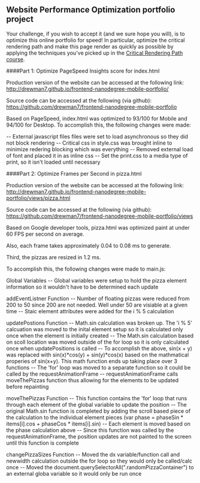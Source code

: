 ## Website Performance Optimization portfolio project

Your challenge, if you wish to accept it (and we sure hope you will), is to optimize this online portfolio for speed! In particular, optimize the critical rendering path and make this page render as quickly as possible by applying the techniques you've picked up in the [Critical Rendering Path course](https://www.udacity.com/course/ud884).


####Part 1: Optimize PageSpeed Insights score for index.html

Production version of the website can be accessed at the following link:
http://drewman7.github.io/frontend-nanodegree-mobile-portfolio/

Source code can be accessed at the following (via github):
https://github.com/drewman7/frontend-nanodegree-mobile-portfolio

Based on PageSpeed, index.html was optimized to 93/100 for Mobile and 94/100 for Desktop.  To accomplish this, the following changes were made:

-- External javascript files files were set to load asynchronous so they did not block rendering
-- Critical css in style.css was brought inline to minimize redering blocking which was everything
-- Removed external load of font and placed it in as inline css
-- Set the print.css to a media type of print, so it isn't loaded until necessary 



####Part 2: Optimize Frames per Second in pizza.html

Production version of the website can be accessed at the following link:
http://drewman7.github.io/frontend-nanodegree-mobile-portfolio/views/pizza.html

Source code can be accessed at the following (via github):
https://github.com/drewman7/frontend-nanodegree-mobile-portfolio/views

Based on Google developer tools, pizza.html was optimized paint at under 60 FPS per second on average.  

Also, each frame takes approximately 0.04 to 0.08 ms to generate.

Third, the pizzas are resized in 1.2 ms.

To accomplish this, the following changes were made to main.js:

Global Variables
-- Global variables were setup to hold the pizza element information so it wouldn't have to be determined each update

addEventListner Function
-- Number of floating pizzas were reduced from 200 to 50 since 200 are not needed.  Well under 50 are visiable at a given time
-- Staic element attributes were added for the i % 5 calculation

updatePostions Function
-- Math.sin calculation was broken up.  The 'i % 5' calcuation was moved to the inital element setup so it is calculated only once when the element is initially created
-- The Math.sin calculation based on scoll location was moved outside of the for loop so it is only calculated once when updatePositions is called
-- To accomplish the above, sin(x + y) was replaced with sin(x)*cos(y) + sin(y)*cos(x) based on the mathmatical properies of sin(x+y).  This math function ends up taking place over 3 functions
-- The 'for' loop was moved to a separate function so it could be called by the requestAnimationFrame
-- requestAnimationFrame calls moveThePizzas function thus allowing for the elements to be updated before repainting

moveThePizzas Function
-- This function contains the 'for' loop that runs through each element of the global variable to update the position
-- The original Math.sin function is completed by adding the scroll based piece of the calculation to the individual element pieces (var phase = phaseSin * items[i].cos + phaseCos * items[i].sin)
-- Each element is moved based on the phase calculation above
-- Since this function was called by the requestAnimationFrame, the position updates are not painted to the screen until this function is complete

changePizzaSizes Function
-- Moved the dx variable/function call and newwidth calculation outside the for loop so they would only be called/calc once
-- Moved the document.querySelectorAll(".randomPizzaContainer") to an external globa variable so it would only be run once